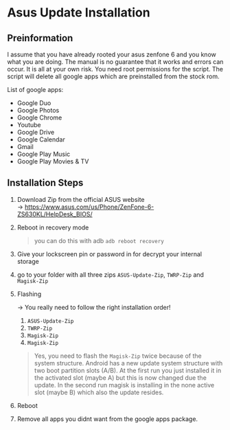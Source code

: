 # Asus Update Installation

## Preinformation

I assume that you have already rooted your asus zenfone 6 and you know what you are doing. The manual is no guarantee that it works and errors can occur. It is all at your own risk. You need root permissions for the script. The script will delete all google apps which are preinstalled from the stock rom.

List of google apps:

* Google Duo
* Google Photos
* Google Chrome
* Youtube
* Google Drive
* Google Calendar
* Gmail
* Google Play Music
* Google Play Movies & TV

## Installation Steps

1. Download Zip from the official ASUS website\
&rightarrow; <https://www.asus.com/us/Phone/ZenFone-6-ZS630KL/HelpDesk_BIOS/>
2. Reboot in recovery mode
   > you can do this with adb `adb reboot recovery`
3. Give your lockscreen pin or password in for decrypt your internal storage
4. go to your folder with all three zips `ASUS-Update-Zip`, `TWRP-Zip` and `Magisk-Zip`
5. Flashing

   &rightarrow; You really need to follow the right installation order!

   1. `ASUS-Update-Zip`
   2. `TWRP-Zip`
   3. `Magisk-Zip`
   4. `Magisk-Zip`

   > Yes, you need to flash the `Magisk-Zip` twice because of the system structure. Android has a new update system structure with two boot partition slots (A/B). At the first run you just installed it in the activated slot (maybe A) but this is now changed due the update. In the second run magisk is installing in the none active slot (maybe B) which also the update resides.
6. Reboot
7. Remove all apps you didnt want from the google apps package.
